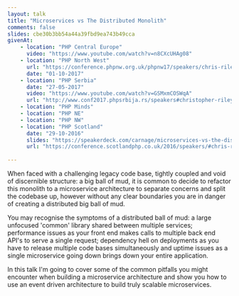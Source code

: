 ```yaml
---
layout: talk
title: "Microservices vs The Distributed Monolith"
comments: false
slides: cbe30b3bb54a44a39fbd9ea743b49cca
givenAt:
    - location: "PHP Central Europe"
      video: "https://www.youtube.com/watch?v=n8CXcUHAg08"
    - location: "PHP North West"
      url: "https://conference.phpnw.org.uk/phpnw17/speakers/chris-riley/"
      date: "01-10-2017"
    - location: "PHP Serbia"
      date: "27-05-2017"
      video: "https://www.youtube.com/watch?v=GSMxmCOSWqA"
      url: "http://www.conf2017.phpsrbija.rs/speakers#christopher-riley"
    - location: "PHP Minds"
    - location: "PHP NE"
    - location: "PHP NW"
    - location: "PHP Scotland"
      date: "29-10-2016"
      slides: "https://speakerdeck.com/carnage/microservices-vs-the-distributed-monolith"
      url: "https://conference.scotlandphp.co.uk/2016/speakers/#chris-riley"
      
---
```

When faced with a challenging legacy code base, tightly coupled and void of discernible structure: a big ball of mud, it is common to decide to refactor this monolith to a microservice architecture to separate concerns and split the codebase up, however without any clear boundaries you are in danger of creating a distributed big ball of mud. 

You may recognise the symptoms of a distributed ball of mud: a large unfocused 'common' library shared between multiple services; performance issues as your front end makes calls to multiple back end API's to serve a single request; dependency hell on deployments as you have to release multiple code bases simultaneously and uptime issues as a single microservice going down brings down your entire application.

In this talk I'm going to cover some of the common pitfalls you might encounter when building a microservice architecture and show you how to use an event driven architecture to build truly scalable microservices.